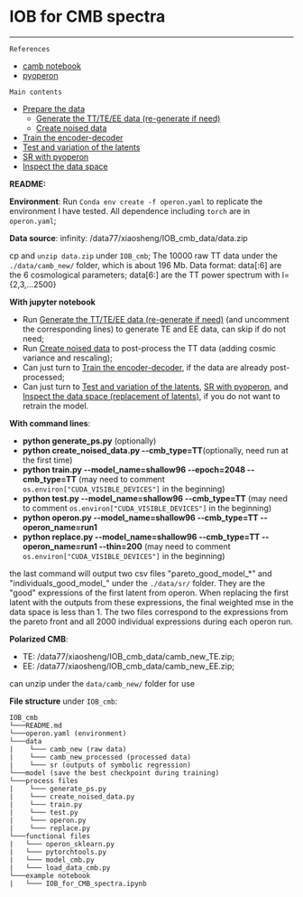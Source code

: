# IOB for CMB spectra
---
`References`
- [camb notebook](https://camb.readthedocs.io/en/latest/CAMBdemo.html)
- [pyoperon](https://github.com/heal-research/pyoperon)
    
`Main contents`
* [Prepare the data](#data)
  - [Generate the TT/TE/EE data (re-generate if need)](#create_cmb_data)
  - [Create noised data](#noised_data)
* [Train the encoder-decoder](#train)
* [Test and variation of the latents](#test)
* [SR with pyoperon](#operon)
* [Inspect the data space](#weighted)

**README:**

**Environment**: Run `Conda env create -f operon.yaml` to replicate the environment I have tested. All dependence including `torch` are in `operon.yaml`;

**Data source**: infinity: /data77/xiaosheng/IOB_cmb_data/data.zip 

 cp and `unzip data.zip` under `IOB_cmb`; The 10000 raw TT data under the `./data/camb_new/` folder, which is about 196 Mb. Data format: data[:6] are the 6 cosmological parameters; data[6:] are the TT power spectrum with l={2,3,...2500}

**With jupyter notebook**

* Run [Generate the TT/TE/EE data (re-generate if need)](#create_cmb_data) (and uncomment the corresponding lines) to generate TE and EE data, can skip if do not need;
* Run [Create noised data](#noised_data) to post-process the TT data (adding cosmic variance and rescaling);
* Can just turn to [Train the encoder-decoder](#train), if the data are already post-processed;
* Can just turn to [Test and variation of the latents](#test), [SR with pyoperon](#operon), and [Inspect the data space (replacement of latents)](#weighted), if you do not want to retrain the model.

**With command lines**:

- **python generate_ps.py** (optionally)
- **python create_noised_data.py --cmb_type=TT**(optionally, need run at the first time)
- **python train.py --model_name=shallow96 --epoch=2048 --cmb_type=TT** (may need to comment `os.environ["CUDA_VISIBLE_DEVICES"]` in the beginning)
- **python test.py --model_name=shallow96 --cmb_type=TT** (may need to comment `os.environ["CUDA_VISIBLE_DEVICES"]` in the beginning)
- **python operon.py --model_name=shallow96 --cmb_type=TT --operon_name=run1**
- **python replace.py --model_name=shallow96 --cmb_type=TT --operon_name=run1 --thin=200** (may need to comment `os.environ["CUDA_VISIBLE_DEVICES"]` in the beginning)

the last command will output two csv files "pareto\_good\_model\_\*" and "individuals\_good_model\_" under the `./data/sr/` folder. They are the "good" expressions of the first latent from operon. When replacing the first latent with the outputs from these expressions, the final weighted mse in the data space is less than 1. The two files correspond to the expressions from the pareto front and all 2000 individual expressions during each operon run.

**Polarized CMB**:

- TE: /data77/xiaosheng/IOB_cmb_data/camb_new_TE.zip;
- EE: /data77/xiaosheng/IOB_cmb_data/camb_new_EE.zip;

can unzip under the `data/camb_new/` folder for use

**File structure** under `IOB_cmb`:
```
IOB_cmb
└───README.md
└───operon.yaml (environment)
└───data
|    └─── camb_new (raw data)
|    └─── camb_new_processed (processed data)
|    └─── sr (outputs of symbolic regression)
└───model (save the best checkpoint during training) 
└───process files
|    └─── generate_ps.py
|    └─── create_noised_data.py
|    └─── train.py
|    └─── test.py
|    └─── operon.py
|    └─── replace.py   
└───functional files
|   └─── operon_sklearn.py
|   └─── pytorchtools.py
|   └─── model_cmb.py
|   └─── load_data_cmb.py
└───example notebook
|   └─── IOB_for_CMB_spectra.ipynb
```
